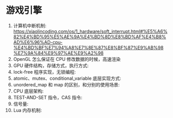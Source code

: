 # 游戏引擎

1. 计算机中断机制: <https://xiaolincoding.com/os/1_hardware/soft_interrupt.html#%E5%A6%82%E4%BD%95%E5%AE%9A%E4%BD%8D%E8%BD%AF%E4%B8%AD%E6%96%AD-cpu-%E4%BD%BF%E7%94%A8%E7%8E%87%E8%BF%87%E9%AB%98%E7%9A%84%E9%97%AE%E9%A2%98>
2. OpenGL 怎么保证在 CPU 修改数据的时候，高速渲染
3. GPU 硬件结构，存储方式，执行方式:
4. lock-free 程序实现，无锁编程:
5. atomic、mutex、conditional_variable 底层实现方式:
6. unordered_map 和 map 的区别，和分别的使用场景:
7. CPU 底层架构:
8. TEST-AND-SET 指令，CAS 指令:
9. 信号量:
10. Lua 内存机制:

